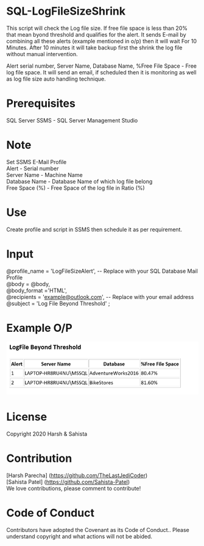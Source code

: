 # SQL-LogFileSizeShrink

This script will check the Log file size. If free file space is less than 20% that mean byond threshold and qualifies for the alert. It sends E-mail by combining all these alerts (example mentioned in o/p) then it will wait For 10 Minutes. After 10 minutes it will take backup first the shrink the log file without manual intervention.

Alert serial number, Server Name, Database Name,  %Free File Space - Free log file space. It will send an email, if scheduled then it is monitoring as well as log file size auto handling technique.

# Prerequisites

SQL Server
SSMS - SQL Server Management Studio

# Note

Set SSMS E-Mail Profile<br>
Alert - Serial number<br>
Server Name - Machine Name<br>
Database Name - Database Name of which log file belong<br>
Free Space (%) - Free Space of the log file in Ratio (%)<br>

# Use

Create profile and script in SSMS then schedule it as per requirement.

# Input
@profile_name = 'LogFileSizeAlert', -- Replace with your SQL Database Mail Profile<br>
@body = @body,<br>
@body_format ='HTML',<br>
@recipients = 'example@outlook.com', -- Replace with your email address<br>
@subject = 'Log File Beyond Threshold' ;<br>

# Example O/P
![alt text](https://github.com/Sahista-Patel/SQL-LogFileSizeShrink/blob/Powershell/logfilesize.PNG)


# License
Copyright 2020 Harsh & Sahista

# Contribution
[Harsh Parecha] (https://github.com/TheLastJediCoder)<br>
[Sahista Patel] (https://github.com/Sahista-Patel)<br>
We love contributions, please comment to contribute!

# Code of Conduct
Contributors have adopted the Covenant as its Code of Conduct.. Please understand copyright and what actions will not be abided.
